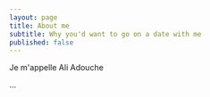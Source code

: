 ```yaml
---
layout: page
title: About me
subtitle: Why you'd want to go on a date with me
published: false
---
```


Je m'appelle Ali Adouche

...
